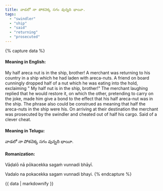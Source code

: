 ```yaml
---
title: వాడలో నా పోకచెక్క సగం వున్నది భాయీ.
tags:
  - "swindler"
  - "ship"
  - "said"
  - "returning"
  - "prosecuted"
---
```


{% capture data %}
#### Meaning in English:
My half areca nut is in the ship, brother!
A merchant was returning to his country in a ship which he had laden with areca-nuts. A friend on board cunningly dropped half of a nut which he was eating into the hold, exclaiming " My half nut is in the ship, brother!" The merchant laughing replied that he would restore it, on which the other, pretending to carry on the joke, made him give a bond to the effect that his half areca-nut was in the ship. The phrase also could be construed as meaning that half the areca-nuts in the ship were his. On arriving at their destination the merchant was prosecuted by the swindler and cheated out of half his cargo.
Said of a clever cheat.

#### Meaning in Telugu:
వాడలో నా పోకచెక్క సగం వున్నది భాయీ.

#### Romanization:
Vāḍalō nā pōkacekka sagaṁ vunnadi bhāyī.

Vadalo na pokacekka sagam vunnadi bhayi.
{% endcapture %}

{{ data | markdownify }}

